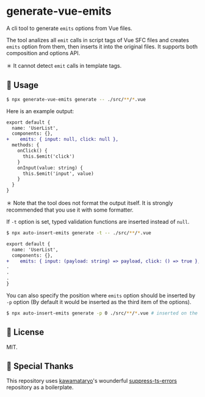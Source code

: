 # generate-vue-emits
A cli tool to generate `emits` options from Vue files.

The tool analizes all `emit` calls in script tags of Vue SFC files and creates `emits` option from them, then inserts it into the original files. It supports both composition and options API.

＊ It cannot detect `emit` calls in template tags.

## 🚀 Usage

```bash
$ npx generate-vue-emits generate -- ./src/**/*.vue
```

Here is an example output:

```diff
export default {
  name: 'UserList',
  components: {},
+    emits: { input: null, click: null },
  methods: {
    onClick() {
      this.$emit('click')
    }
    onInput(value: string) {
      this.$emit('input', value)
    }
  }
}
```

＊ Note that the tool does not format the output itself. It is strongly recommended that you use it with some formatter. 

If `-t` option is set, typed validation functions are inserted instead of `null`.

```bash
$ npx auto-insert-emits generate -t -- ./src/**/*.vue
```

```diff
export default {
  name: 'UserList',
  components: {},
+    emits: { input: (payload: string) => payload, click: () => true },
.
.
.
}
```

You can also specify the position where `emits` option should be inserted by `-p` option (By default it would be inserted as the third item of the options).

```bash
$ npx auto-insert-emits generate -p 0 ./src/**/*.vue # inserted on the top.
```

## 📄 License

MIT.

## 🙏 Special Thanks

This repository uses [kawamataryo](https://github.com/kawamataryo)'s wounderful [suppress-ts-errors](https://github.com/kawamataryo/suppress-ts-errors) repository as a boilerplate.
